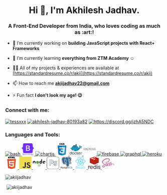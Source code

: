 <h1 align="center">Hi 👋, I'm Akhilesh Jadhav.</h1>
<h3 align="center">A Front-End Developer from India, who loves coding as much as :art:!</h3>

- 🔭 I’m currently working on **building JavaScript projects with React+ Frameworks**

- 🌱 I’m currently learning **everything from ZTM Academy :relaxed:**

- 👨‍💻 All of my projects & experiences are available at [https://standardresume.co/r/akii](https://standardresume.co/r/akii)

- 📫 How to reach me **akiijadhav22@gmail.com**

- ⚡ Fun fact **I don't look my age! :wink:**

<h3 align="left">Connect with me:</h3>
<p align="left">
<a href="https://codepen.io/tessxxx" target="blank"><img align="center" src="https://cdn.jsdelivr.net/npm/simple-icons@3.0.1/icons/codepen.svg" alt="tessxxx" height="30" width="40" /></a>
<a href="https://linkedin.com/in/akhilesh-jadhav-80193a82" target="blank"><img align="center" src="https://cdn.jsdelivr.net/npm/simple-icons@3.0.1/icons/linkedin.svg" alt="akhilesh-jadhav-80193a82" height="30" width="40" /></a>
<a href="https://discord.gg/https://discord.gg/jzhA5NDC" target="blank"><img align="center" src="https://cdn.jsdelivr.net/npm/simple-icons@3.0.1/icons/discord.svg" alt="https://discord.gg/jzhA5NDC" height="30" width="40" /></a>
</p>

<h3 align="left">Languages and Tools:</h3>
<p align="left"> <a href="https://www.gnu.org/software/bash/" target="_blank"> <img src="https://www.vectorlogo.zone/logos/gnu_bash/gnu_bash-icon.svg" alt="bash" width="40" height="40"/> </a> <a href="https://getbootstrap.com" target="_blank"> <img src="https://raw.githubusercontent.com/devicons/devicon/master/icons/bootstrap/bootstrap-plain-wordmark.svg" alt="bootstrap" width="40" height="40"/> </a> <a href="https://www.chartjs.org" target="_blank"> <img src="https://www.chartjs.org/media/logo-title.svg" alt="chartjs" width="40" height="40"/> </a> <a href="https://www.w3schools.com/css/" target="_blank"> <img src="https://raw.githubusercontent.com/devicons/devicon/master/icons/css3/css3-original-wordmark.svg" alt="css3" width="40" height="40"/> </a> <a href="https://www.docker.com/" target="_blank"> <img src="https://raw.githubusercontent.com/devicons/devicon/master/icons/docker/docker-original-wordmark.svg" alt="docker" width="40" height="40"/> </a> <a href="https://expressjs.com" target="_blank"> <img src="https://raw.githubusercontent.com/devicons/devicon/master/icons/express/express-original-wordmark.svg" alt="express" width="40" height="40"/> </a> <a href="https://firebase.google.com/" target="_blank"> <img src="https://www.vectorlogo.zone/logos/firebase/firebase-icon.svg" alt="firebase" width="40" height="40"/> </a> <a href="https://graphql.org" target="_blank"> <img src="https://www.vectorlogo.zone/logos/graphql/graphql-icon.svg" alt="graphql" width="40" height="40"/> </a> <a href="https://heroku.com" target="_blank"> <img src="https://www.vectorlogo.zone/logos/heroku/heroku-icon.svg" alt="heroku" width="40" height="40"/> </a> <a href="https://www.w3.org/html/" target="_blank"> <img src="https://raw.githubusercontent.com/devicons/devicon/master/icons/html5/html5-original-wordmark.svg" alt="html5" width="40" height="40"/> </a> <a href="https://developer.mozilla.org/en-US/docs/Web/JavaScript" target="_blank"> <img src="https://raw.githubusercontent.com/devicons/devicon/master/icons/javascript/javascript-original.svg" alt="javascript" width="40" height="40"/> </a> <a href="https://nodejs.org" target="_blank"> <img src="https://raw.githubusercontent.com/devicons/devicon/master/icons/nodejs/nodejs-original-wordmark.svg" alt="nodejs" width="40" height="40"/> </a> <a href="https://www.photoshop.com/en" target="_blank"> <img src="https://raw.githubusercontent.com/devicons/devicon/master/icons/photoshop/photoshop-line.svg" alt="photoshop" width="40" height="40"/> </a> <a href="https://www.postgresql.org" target="_blank"> <img src="https://raw.githubusercontent.com/devicons/devicon/master/icons/postgresql/postgresql-original-wordmark.svg" alt="postgresql" width="40" height="40"/> </a> <a href="https://reactjs.org/" target="_blank"> <img src="https://raw.githubusercontent.com/devicons/devicon/master/icons/react/react-original-wordmark.svg" alt="react" width="40" height="40"/> </a> <a href="https://redis.io" target="_blank"> <img src="https://raw.githubusercontent.com/devicons/devicon/master/icons/redis/redis-original-wordmark.svg" alt="redis" width="40" height="40"/> </a> <a href="https://sass-lang.com" target="_blank"> <img src="https://raw.githubusercontent.com/devicons/devicon/master/icons/sass/sass-original.svg" alt="sass" width="40" height="40"/> </a> </p>

<p><img align="left" src="https://github-readme-stats.vercel.app/api/top-langs?username=akiijadhav&show_icons=true&locale=en&layout=compact" alt="akiijadhav" /></p>
<br />

<p>&nbsp;<img align="center" src="https://github-readme-stats.vercel.app/api?username=akiijadhav&show_icons=true&locale=en" alt="akiijadhav" /></p>
